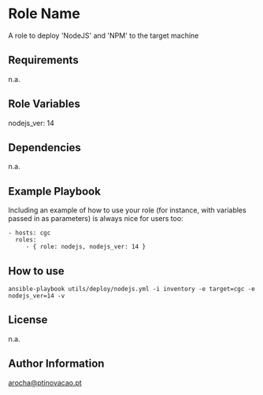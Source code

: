Role Name
=========

A role to deploy 'NodeJS' and 'NPM' to the target machine


Requirements
------------

n.a.


Role Variables
--------------

nodejs_ver: 14


Dependencies
------------

n.a.


Example Playbook
----------------

Including an example of how to use your role (for instance, with variables passed in as parameters) is always nice for users too:

    - hosts: cgc
      roles:
         - { role: nodejs, nodejs_ver: 14 }


How to use
----------

```ansible-playbook utils/deploy/nodejs.yml -i inventory -e target=cgc -e nodejs_ver=14 -v```


License
-------

n.a.


Author Information
------------------

arocha@ptinovacao.pt
